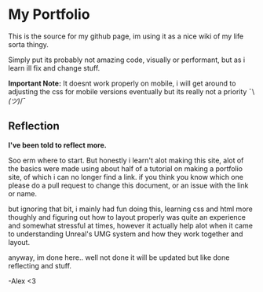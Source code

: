 # My Portfolio

This is the source for my github page, im using it as a nice wiki of my life sorta thingy.

Simply put its probably not amazing code, visually or performant, but as i learn ill fix and change stuff.

**Important Note:**
It doesnt work properly on mobile, i will get around to adjusting the css for mobile versions eventually but its really not a priority ¯\\_(ツ)_/¯

## Reflection
**I've been told to reflect more.**

Soo erm where to start. But honestly i learn't alot making this site, alot of the basics were made using about half of a tutorial on making a portfolio site, of which i can no longer find a link. if you think you know which one please do a pull request to change this document, or an issue with the link or name.

but ignoring that bit, i mainly had fun doing this, learning css and html more thoughly and figuring out how to layout properly was quite an experience and somewhat stressful at times, however it actually help alot when it came to understanding Unreal's UMG system and how they work together and layout.

anyway, im done here.. well not done it will be updated but like done reflecting and stuff.

-Alex <3